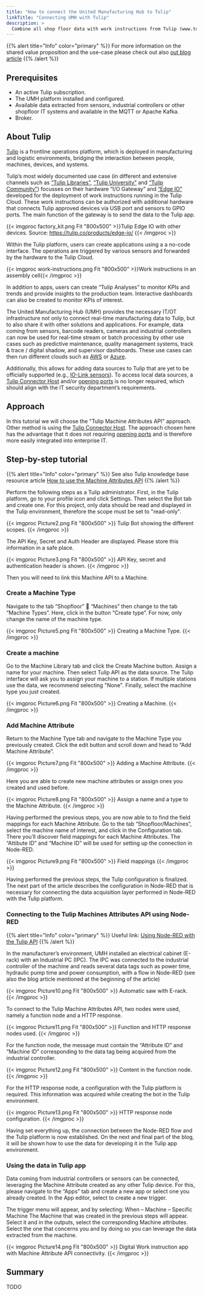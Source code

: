 ```yaml
---
title: "How to connect the United Manufacturing Hub to Tulip"
linkTitle: "Connecting UMH with Tulip"
description: >
  Combine all shop floor data with work instructions from Tulip (www.tulip.co) using the UMH approach. This approach does not require opening ports and additionally allows to deeply integrate Tulip into the shopfloor IT.
---
```


{{% alert title="Info" color="primary" %}}
For more information on the shared value proposition and the use-case please check out also [out blog article](TODO)
{{% /alert %}}

## Prerequisites
-	An active Tulip subscription.
-	The UMH platform installed and configured.
-	Available data extracted from sensors, industrial controllers or other shopfloor IT systems and available in the MQTT or Apache Kafka.
-	Broker.

## About Tulip

[Tulip](https://www.tulip.co) is a frontline operations platform, which is deployed in manufacturing and logistic environments, bridging the interaction between people, machines, devices, and systems. 

Tulip’s most widely documented use case (in different and extensive channels such as [“Tulip Libraries”](https://tulip.co/library/), [“Tulip University”](https://tulip.co/university/) and [“Tulip Community”](https://community.tulip.co/)) focusses on their hardware “I/O Gateway” and [“Edge IO”](https://tulip.co/products/edge-io/) developed for the deployment of work instructions running in the Tulip Cloud. These work instructions can be authorized with additional hardware that connects Tulip approved devices via USB port and sensors to GPIO ports. The main function of the gateway is to send the data to the Tulip app.

{{< imgproc factory_kit.png Fit "800x500" >}}Tulip Edge IO with other devices. Source: https://tulip.co/products/edge-io/ {{< /imgproc >}}

Within the Tulip platform, users can create applications using a a no-code interface. The operations are triggered by various sensors and forwarded by the hardware to the Tulip Cloud.

{{< imgproc work-instructions.png Fit "800x500" >}}Work instructions in an assembly cell{{< /imgproc >}}

In addition to apps, users can create “Tulip Analyses” to monitor KPIs and trends and provide insights to the production team. Interactive dashboards can also be created to monitor KPIs of interest.

The United Manufacturing Hub (UMH) provides the necessary IT/OT infrastructure not only to connect real-time manufacturing data to Tulip, but to also share it with other solutions and applications. For example, data coming from sensors, barcode readers, cameras and industrial controllers can now be used for real-time stream or batch processing by other use cases such as predictive maintenance, quality management systems, track & trace / digital shadow, and supervisor dashboards. These use cases can then run different clouds such as [AWS](/docs/getting-started/usage-in-production/#example-deployment-on-aws-eks) or [Azure](/docs/tutorials/azure/).

Additionally, this allows for adding data sources to Tulip  that are yet to be officially supported (e.g., [IO-Link sensors](/docs/examples/flame-cutting/#light-barriers)). To access local data sources, a [Tulip Connector Host](https://support.tulip.co/en/articles/2221539-introduction-to-tulip-connector-hosts) and/or [opening ports](https://support.tulip.co/en/articles/2259747-networking-requirements-for-a-tulip-cloud-deployment) is no longer required, which should align with the IT security department’s requirements.

## Approach

In this tutorial we will choose the "Tulip Machine Attributes API" approach. Other method is using the [Tulip Connector Host](https://support.tulip.co/en/articles/2221539-introduction-to-tulip-connector-hosts). The approach chosen here has the advantage that it does not requiring [opening ports](https://support.tulip.co/en/articles/2259747-networking-requirements-for-a-tulip-cloud-deployment) and is therefore more easily integrated into enterprise IT.

## Step-by-step tutorial

{{% alert title="Info" color="primary" %}}
See also Tulip knowledge base resource article [How to use the Machine Attributes API](https://support.tulip.co/en/articles/5007794-how-to-use-the-machine-attributes-api)
{{% /alert %}}

Perform the following steps as a Tulip administrator. First, in the Tulip platform, go to your profile icon and click Settings. Then select the Bot tab and create one. For this project, only data should be read and displayed in the Tulip environment, therefore the scope must be set to "read-only".
 
{{< imgproc Picture2.png Fit "800x500" >}}
Tulip Bot showing the different scopes.
{{< /imgproc >}}

The API Key, Secret and Auth Header are displayed. Please store this information in a safe place.
 
{{< imgproc Picture3.png Fit "800x500" >}}
API Key, secret and authentication header is shown.
{{< /imgproc >}}

Then you will need to link this Machine API to a Machine.

### Create a Machine Type

Navigate to the tab “Shopfloor”  “Machines” then change to the tab “Machine Types”. Here, click in the button “Create type”. For now, only change the name of the machine type. 
 
{{< imgproc Picture5.png Fit "800x500" >}}
Creating a Machine Type.
{{< /imgproc >}}

### Create a machine

Go to the Machine Library tab and click the Create Machine button. Assign a name for your machine. Then select Tulip API as the data source. The Tulip interface will ask you to assign your machine to a station. If multiple stations use the data, we recommend selecting "None". Finally, select the machine type you just created.
 
{{< imgproc Picture6.png Fit "800x500" >}}
Creating a Machine.
{{< /imgproc >}}

### Add Machine Attribute

Return to the Machine Type tab and navigate to the Machine Type you previously created. Click the edit button and scroll down and head to “Add Machine Attribute”.
 
{{< imgproc Picture7.png Fit "800x500" >}}
Adding a Machine Attribute.
{{< /imgproc >}}

Here you are able to create new machine attributes or assign ones you created and used before.
 
{{< imgproc Picture8.png Fit "800x500" >}}
Assign a name and a type to the Machine Attribute.
{{< /imgproc >}}

Having performed the previous steps, you are now able to to find the field mappings for each Machine Attribute. Go to the tab “Shopfloor/Machines”, select the machine name of interest, and click in the Configuration tab. There you’ll discover field mappings for each Machine Attributes. The “Attibute ID” and “Machine ID” will be used for setting up the connection in Node-RED.
 
{{< imgproc Picture9.png Fit "800x500" >}}
Field mappings
{{< /imgproc >}}

Having performed the previous steps, the Tulip configuration is finalized. The next part of the article describes the configuration in Node-RED that is necessary for connecting the data acquisition layer performed in Node-RED with the Tulip platform. 

### Connecting to the Tulip Machines Attributes API using Node-RED

{{% alert title="Info" color="primary" %}}
Useful link: [Using Node-RED with the Tulip API](https://support.tulip.co/en/articles/5445452-using-node-red-with-the-tulip-api)
{{% /alert %}}

In the manufacturer’s environment, UMH installed an electrical cabinet (E-rack) with an Industrial PC (IPC). The IPC was connected to the industrial controller of the machine and reads several data tags such as power time, hydraulic pump time and power consumption, with a flow in Node-RED (see also the blog article mentioned at the beginning of the article)
 
{{< imgproc Picture10.png Fit "800x500" >}}
Automatic saw with E-rack.
{{< /imgproc >}}

To connect to the Tulip Machine Attributes API, two nodes were used, namely a function node and a HTTP response. 
 
{{< imgproc Picture11.png Fit "800x500" >}}
Function and HTTP response nodes used.
{{< /imgproc >}}

For the function node, the message must contain the “Attribute ID” and “Machine ID” corresponding to the data tag being acquired from the industrial controller.
 
{{< imgproc Picture12.png Fit "800x500" >}}
Content in the function node.
{{< /imgproc >}}

For the HTTP response node, a configuration with the Tulip platform is required. This information was acquired while creating the bot in the Tulip environment.
 
{{< imgproc Picture13.png Fit "800x500" >}}
HTTP response node configuration.
{{< /imgproc >}}

Having set everything up, the connection between the Node-RED flow and the Tulip platform is now established. On the next and final part of the blog, it will be shown how to use the data for developing it in the Tulip app environment.

### Using the data in Tulip app
Data coming from industrial controllers or sensors can be connected, leveraging the Machine Attribute created as any other Tulip device. For this, please navigate to the “Apps” tab and create a new app or select one you already created.
 In the App editor, select to create a new trigger. 
 
The trigger menu will appear, and by selecting:
When – Machine – Specific Machine
The  Machine that was created in the previous steps will appear. Select it and in the outputs, select the corresponding Machine attributes. Select the one that concerns you and by doing so you can leverage  the data extracted from the machine.

{{< imgproc Picture14.png Fit "800x500" >}}
Digital Work instruction app with Machine Attribute API connectivity.
{{< /imgproc >}}

## Summary

TODO
